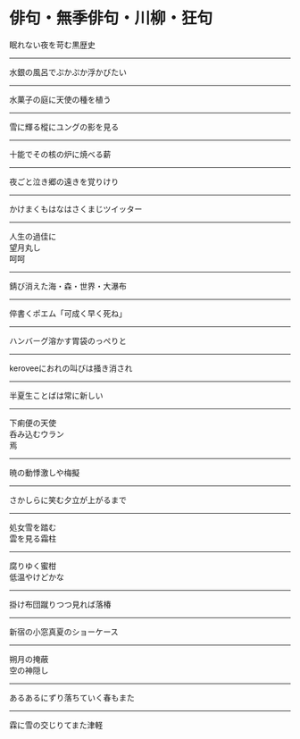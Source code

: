 # 俳句・無季俳句・川柳・狂句

<a id="haiku1"></a>眠れない夜を苛む黒歴史

---

<a id="haiku2"></a>水銀の風呂でぷかぷか浮かびたい

---

<a id="haiku3"></a>水菓子の庭に天使の種を植う

---

<a id="haiku4"></a>雪に輝る樅にユングの影を見る

---

<a id="haiku5"></a>十能でその核の炉に焼べる薪

---

<a id="haiku6"></a>夜ごと泣き郷の遠きを覚りけり

---

<a id="haiku7"></a>かけまくもはなはさくまじツイッター

---

<a id="haiku8"></a>人生の過佳に  
望月丸し  
呵呵

---

<a id="haiku9"></a>錆び消えた海・森・世界・大瀑布

---

<a id="haiku10"></a>倅書くポエム「可成く早く死ね」

---

<a id="haiku11"></a>ハンバーグ溶かす胃袋のっぺりと

---

<a id="haiku12"></a>keroveeにおれの叫びは掻き消され

---

<a id="haiku13"></a>半夏生ことばは常に新しい

---

<a id="haiku14"></a>下痢便の天使  
呑み込むウラン  
焉

---

<a id="haiku15"></a>暁の動悸激しや梅擬

---

<a id="haiku16"></a>さかしらに笑む夕立が上がるまで

---

<a id="haiku17"></a>処女雪を踏む  
雲を見る霜柱

---

<a id="haiku18"></a>腐りゆく蜜柑  
低温やけどかな

---

<a id="haiku19"></a>掛け布団蹴りつつ見れば落椿

---

<a id="haiku20"></a>新宿の小窓真夏のショーケース

---

<a id="haiku21"></a>朔月の掩蔽  
空の神隠し

---

<a id="haiku22"></a>あるあるにずり落ちていく春もまた

---

<a id="haiku23"></a>霖に雪の交じりてまた津軽
